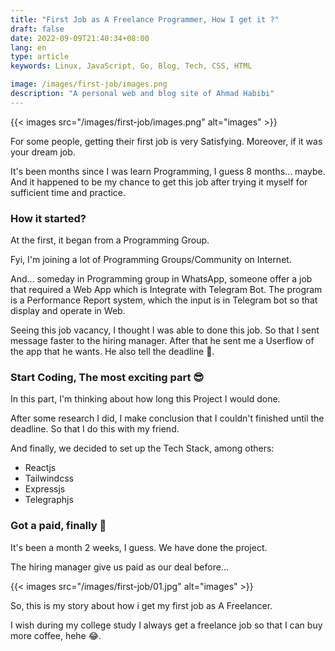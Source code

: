 ```yaml
---
title: "First Job as A Freelance Programmer, How I get it ?"
draft: false
date: 2022-09-09T21:40:34+08:00
lang: en
type: article
keywords: Linux, JavaScript, Go, Blog, Tech, CSS, HTML

image: /images/first-job/images.png
description: "A personal web and blog site of Ahmad Habibi"
---
```


{{< images src="/images/first-job/images.png" alt="images" >}}

For some people, getting their first job is very Satisfying. Moreover, if it was your dream job.

It's been months since I was learn Programming, I guess 8 months... maybe. And it happened to be my chance to get this job after trying it myself for sufficient time and practice.

### How it started?

At the first, it began from a Programming Group.

Fyi, I'm joining a lot of Programming Groups/Community on Internet.

And... someday in Programming group in WhatsApp, someone offer a job that required a Web App which is Integrate with Telegram Bot. The program is a Performance Report system, which the input is in Telegram bot so that display and operate in Web.

Seeing this job vacancy, I thought I was able to done this job. So that I sent message faster to the hiring manager. After that he sent me a Userflow of the app that he wants. He also tell the deadline 🥵.

### Start Coding, The most exciting part 😎

In this part, I'm thinking about how long this Project I would done.

After some research I did, I make conclusion that I couldn't finished until the deadline. So that I do this with my friend.

And finally, we decided to set up the Tech Stack, among others:

* Reactjs
* Tailwindcss
* Expressjs
* Telegraphjs

### Got a paid, finally 🥳

It's been a month 2 weeks, I guess. We have done the project.

The hiring manager give us paid as our deal before...

{{< images src="/images/first-job/01.jpg" alt="images" >}}

So, this is my story about how i get my first job as A Freelancer.

I wish during my college study I always get a freelance job so that I can buy more coffee, hehe 😂.